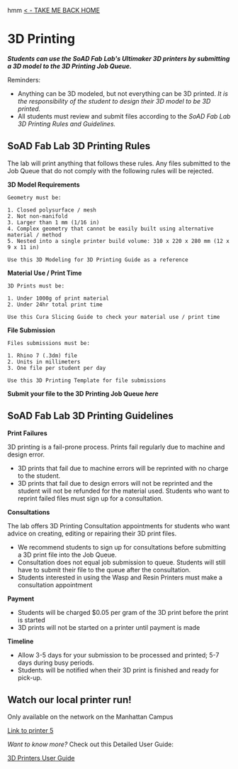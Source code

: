 hmm
[< - TAKE ME BACK HOME ](/resources/README.md)

# 3D Printing

***Students can use the SoAD Fab Lab's Ultimaker 3D printers by submitting a 3D model to the 3D Printing Job Queue.***

Reminders:
* Anything can be 3D modeled, but not everything can be 3D printed. *It is the responsibility of the student to design their 3D model to be 3D printed.*
* All students must review and submit files according to the *SoAD Fab Lab 3D Printing Rules and Guidelines.* 

## SoAD Fab Lab 3D Printing Rules

The lab will print anything that follows these rules.  Any files submitted to the Job Queue that do not comply with the following rules will be rejected. 

**3D Model Requirements**

	Geometry must be:
 
	1. Closed polysurface / mesh
	2. Not non-manifold
	3. Larger than 1 mm (1/16 in)
 	4. Complex geometry that cannot be easily built using alternative material / method
  	5. Nested into a single printer build volume: 310 x 220 x 280 mm (12 x 9 x 11 in) 

  	Use this 3D Modeling for 3D Printing Guide as a reference
   
 **Material Use / Print Time**
 
	3D Prints must be:
  
	1. Under 1000g of print material
	2. Under 24hr total print time

	Use this Cura Slicing Guide to check your material use / print time
 
**File Submission**

	Files submissions must be:

  	1. Rhino 7 (.3dm) file
   	2. Units in millimeters
	3. One file per student per day

  	Use this 3D Printing Template for file submissions

   **Submit your file to the 3D Printing Job Queue _here_**
	
## SoAD Fab Lab 3D Printing Guidelines

**Print Failures**

3D printing is a fail-prone process. Prints fail regularly due to machine and design error. 
* 3D prints that fail due to machine errors will be reprinted with no charge to the student.
*  3D prints that fail due to design errors will not be reprinted and the student will not be refunded for the material used. Students who want to reprint failed files must sign up for a consultation.

**Consultations**

The lab offers 3D Printing Consultation appointments for students who want advice on creating, editing or repairing their 3D print files. 
* We recommend students to sign up for consultations before submitting a 3D print file into the Job Queue.
* Consultation does not equal job submission to queue. Students will still have to submit their file to the queue after the consultation.
* Students interested in using the Wasp and Resin Printers must  make a consultation appointment 

**Payment**
* Students will be charged $0.05 per gram of the 3D print before the print is started
* 3D prints will not be started on a printer until payment is made

**Timeline**
* Allow 3-5 days for your submission to be processed and printed; 5-7 days during busy periods.
* Students will be notified when their 3D print is finished and ready for pick-up. 


## Watch our local printer run!

Only available on the network on the Manhattan Campus 

[Link to printer 5](http://192.168.166.33/print_jobs)

*Want to know more?*
Check out this Detailed User Guide:

[3D Printers User Guide](https://github.com/DigitalFabricationLab-NYIT-SoAD/resources/blob/main/UserGuides/3DPrinters.md)

